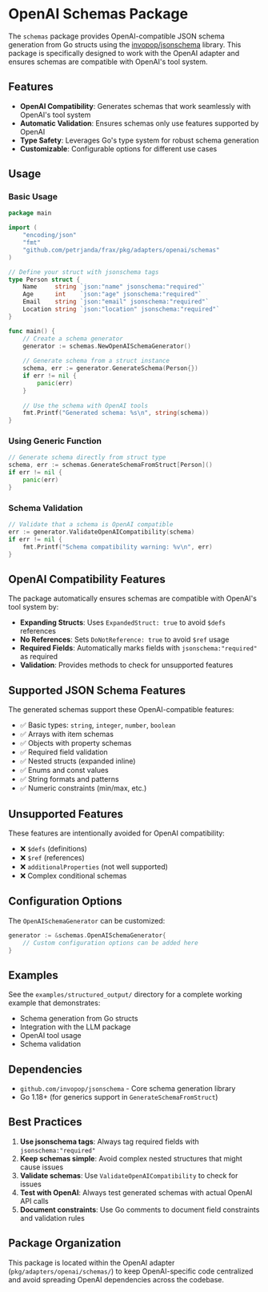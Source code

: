 # OpenAI Schemas Package

The `schemas` package provides OpenAI-compatible JSON schema generation from Go structs using the [invopop/jsonschema](https://github.com/invopop/jsonschema) library. This package is specifically designed to work with the OpenAI adapter and ensures schemas are compatible with OpenAI's tool system.

## Features

- **OpenAI Compatibility**: Generates schemas that work seamlessly with OpenAI's tool system
- **Automatic Validation**: Ensures schemas only use features supported by OpenAI
- **Type Safety**: Leverages Go's type system for robust schema generation
- **Customizable**: Configurable options for different use cases

## Usage

### Basic Usage

```go
package main

import (
    "encoding/json"
    "fmt"
    "github.com/petrjanda/frax/pkg/adapters/openai/schemas"
)

// Define your struct with jsonschema tags
type Person struct {
    Name     string `json:"name" jsonschema:"required"`
    Age      int    `json:"age" jsonschema:"required"`
    Email    string `json:"email" jsonschema:"required"`
    Location string `json:"location" jsonschema:"required"`
}

func main() {
    // Create a schema generator
    generator := schemas.NewOpenAISchemaGenerator()
    
    // Generate schema from a struct instance
    schema, err := generator.GenerateSchema(Person{})
    if err != nil {
        panic(err)
    }
    
    // Use the schema with OpenAI tools
    fmt.Printf("Generated schema: %s\n", string(schema))
}
```

### Using Generic Function

```go
// Generate schema directly from struct type
schema, err := schemas.GenerateSchemaFromStruct[Person]()
if err != nil {
    panic(err)
}
```

### Schema Validation

```go
// Validate that a schema is OpenAI compatible
err := generator.ValidateOpenAICompatibility(schema)
if err != nil {
    fmt.Printf("Schema compatibility warning: %v\n", err)
}
```

## OpenAI Compatibility Features

The package automatically ensures schemas are compatible with OpenAI's tool system by:

- **Expanding Structs**: Uses `ExpandedStruct: true` to avoid `$defs` references
- **No References**: Sets `DoNotReference: true` to avoid `$ref` usage
- **Required Fields**: Automatically marks fields with `jsonschema:"required"` as required
- **Validation**: Provides methods to check for unsupported features

## Supported JSON Schema Features

The generated schemas support these OpenAI-compatible features:

- ✅ Basic types: `string`, `integer`, `number`, `boolean`
- ✅ Arrays with item schemas
- ✅ Objects with property schemas
- ✅ Required field validation
- ✅ Nested structs (expanded inline)
- ✅ Enums and const values
- ✅ String formats and patterns
- ✅ Numeric constraints (min/max, etc.)

## Unsupported Features

These features are intentionally avoided for OpenAI compatibility:

- ❌ `$defs` (definitions)
- ❌ `$ref` (references)
- ❌ `additionalProperties` (not well supported)
- ❌ Complex conditional schemas

## Configuration Options

The `OpenAISchemaGenerator` can be customized:

```go
generator := &schemas.OpenAISchemaGenerator{
    // Custom configuration options can be added here
}
```

## Examples

See the `examples/structured_output/` directory for a complete working example that demonstrates:

- Schema generation from Go structs
- Integration with the LLM package
- OpenAI tool usage
- Schema validation

## Dependencies

- `github.com/invopop/jsonschema` - Core schema generation library
- Go 1.18+ (for generics support in `GenerateSchemaFromStruct`)

## Best Practices

1. **Use jsonschema tags**: Always tag required fields with `jsonschema:"required"`
2. **Keep schemas simple**: Avoid complex nested structures that might cause issues
3. **Validate schemas**: Use `ValidateOpenAICompatibility` to check for issues
4. **Test with OpenAI**: Always test generated schemas with actual OpenAI API calls
5. **Document constraints**: Use Go comments to document field constraints and validation rules

## Package Organization

This package is located within the OpenAI adapter (`pkg/adapters/openai/schemas/`) to keep OpenAI-specific code centralized and avoid spreading OpenAI dependencies across the codebase. 